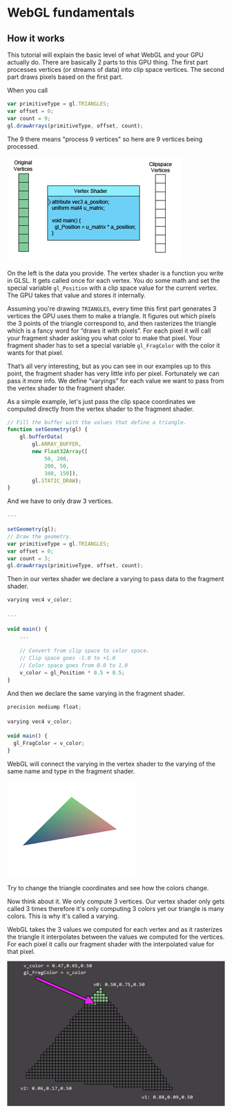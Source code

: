# WebGL fundamentals

## How it works

This tutorial will explain the basic level of what WebGL and your GPU actually do. There are basically 2 parts to this GPU thing. The first part processes vertices (or streams of data) into clip space vertices. The second part draws pixels based on the first part.

When you call

```javascript
var primitiveType = gl.TRIANGLES;
var offset = 0;
var count = 9;
gl.drawArrays(primitiveType, offset, count);
```

The 9 there means "process 9 vertices" so here are 9 vertices being processed.

![](resources/how-it-works-vertex.gif)

On the left is the data you provide. The vertex shader is a function you write in GLSL. It gets called once for each vertex. You do some math and set the special variable `gl_Position` with a clip space value for the current vertex. The GPU takes that value and stores it internally.

Assuming you're drawing `TRIANGLES`, every time this first part generates 3 vertices the GPU uses them to make a triangle. It figures out which pixels the 3 points of the triangle correspond to, and then rasterizes the triangle which is a fancy word for “draws it with pixels”. For each pixel it will call your fragment shader asking you what color to make that pixel. Your fragment shader has to set a special variable `gl_FragColor` with the color it wants for that pixel.

That’s all very interesting, but as you can see in our examples up to this point, the fragment shader has very little info per pixel. Fortunately we can pass it more info. We define “varyings” for each value we want to pass from the vertex shader to the fragment shader.

As a simple example, let's just pass the clip space coordinates we computed directly from the vertex shader to the fragment shader.

```javascript
// Fill the buffer with the values that define a triangle.
function setGeometry(gl) {
    gl.bufferData(
        gl.ARRAY_BUFFER,
        new Float32Array([
            50, 200,
            200, 50,
            340, 150]),
        gl.STATIC_DRAW);
}
```

And we have to only draw 3 vertices.

```javascript
...

setGeometry(gl);
// Draw the geometry.
var primitiveType = gl.TRIANGLES;
var offset = 0;
var count = 3;
gl.drawArrays(primitiveType, offset, count);
```

Then in our vertex shader we declare a varying to pass data to the fragment shader.

```javascript
varying vec4 v_color;

...

void main() {
    ...
    
    // Convert from clip space to color space.
    // Clip space goes -1.0 to +1.0
    // Color space goes from 0.0 to 1.0
    v_color = gl_Position * 0.5 + 0.5;
}
```

And then we declare the same varying in the fragment shader.

```javascript
precision mediump float;
 
varying vec4 v_color;
 
void main() {
  gl_FragColor = v_color;
}
```

WebGL will connect the varying in the vertex shader to the varying of the same name and type in the fragment shader.

![](resources/how-it-works-color.png)

Try to change the triangle coordinates and see how the colors change.

Now think about it. We only compute 3 vertices. Our vertex shader only gets called 3 times therefore it's only computing 3 colors yet our triangle is many colors. This is why it's called a varying.

WebGL takes the 3 values we computed for each vertex and as it rasterizes the triangle it interpolates between the values we computed for the vertices. For each pixel it calls our fragment shader with the interpolated value for that pixel.

![](resources/how-it-works-vertex-2.gif)
